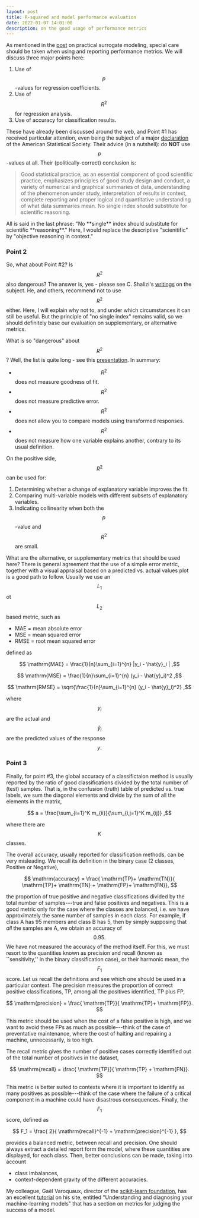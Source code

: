 ```yaml
---
layout: post
title: R-squared and model performance evaluation 
date: 2022-01-07 14:01:00
description: on the good usage of performance metrics
---
```


As mentioned in the [post](/DT-tbx-v1/blog/2022/SUMO/) on practical surrogate modeling, special care should be taken when using and reporting performance metrics. We will discuss three major points here:

1. Use of $$p$$-values for regression coefficients.
2. Use of $$R^2$$ for regression analysis.
3. Use of accuracy for classification results.

These have already been discussed around the web, and Point #1 has received particular attention, even being the subject of a major [declaration](https://amstat.tandfonline.com/doi/full/10.1080/00031305.2016.1154108#.Vt2XIOaE2MN) of the American Statistical Society. Their advice (in a nutshell): do **NOT** use $$p$$-values at all. Their (politically-correct) conclusion is:

<blockquote>
	Good statistical practice, as an essential component of good scientific practice, emphasizes principles of good study design and conduct, a variety of numerical and graphical summaries of data, understanding of the phenomenon under study, interpretation of results in context, complete reporting and proper logical and quantitative understanding of what data summaries mean. No single index should substitute for scientific reasoning.
</blockquote>
All is said in the last phrase: "No **single** index should substitute for scientific **reasoning**." Here, I would replace the descriptive "scienitific" by "objective reasoning in context."


### Point 2
So, what about Point #2? Is $$R^2$$ also dangerous? The answer is, yes - please see C. Shalizi's [writings](http://bactra.org/) on the subject. He, and others, recommend not to use $$R^2$$ either. Here, I will explain why not to, and under which circumstances it can still be useful. But the principle of "no single index" remains valid, so we should definitely base our evaluation on supplementary, or alternative metrics.

What is so "dangerous" about $$R^2$$? Well, the list is quite long - see this [presentation](https://data.library.virginia.edu/is-r-squared-useless/). In summary:

- $$R^2$$ does not measure goodness of fit.
- $$R^2$$ does not measure predictive error.
- $$R^2$$ does not allow you to compare models using transformed responses.
- $$R^2$$ does not measure how one variable explains another, contrary to its usual definition.

On the positive side, $$R^2$$ can be used for:

1. Determining whether a change of explanatory variable improves the fit.
2. Comparing multi-variable models with different subsets of explanatory variables.
3. Indicating collinearity when both the $$p$$-value and $$R^2$$ are small.

What are the alternative, or supplementary metrics that should be used here? There is general agreement that the use of a simple error metric, together with a visual appraisal based on a predicted vs. actual values plot is a good path to follow. Usually we use an $$L_1$$ ot $$L_2$$ based metric, such as 

- MAE = mean absolute error
- MSE = mean squared error
- RMSE = root mean squared error

defined as

$$ \mathrm{MAE} = \frac{1}{n}\sum_{i=1}^{n} |y_i - \hat{y}_i  | ,$$

$$ \mathrm{MSE} = \frac{1}{n}\sum_{i=1}^{n} (y_i - \hat{y}_i)^2 ,$$

$$ \mathrm{RMSE} = \sqrt{\frac{1}{n}\sum_{i=1}^{n} (y_i - \hat{y}_i)^2} ,$$

where $$y_i$$ are the actual and $$\hat{y}_i$$ are the predicted values of the response $$y.$$

### Point 3
Finally, for point #3, the global accuracy of a classifictaion method is usually reported by the ratio of good classifications divided by the total number of (test) samples. That is, in the confusion (truth) table of predicted vs. true labels, we sum the diagonal elements and divide by the sum of all the elements in the matrix,

$$ a = \frac{\sum_{i=1}^K m_{ii}}{\sum_{i,j=1}^K m_{ij}} ,$$ 

where there are $$K$$ classes.

The overall accuracy,  usually reported for classification methods, can be very misleading. We recall its definition in the binary case (2 classes, Positive or Negative),

$$
\mathrm{accuracy} = \frac{ \mathrm{TP}+ \mathrm{TN}}{ \mathrm{TP}+ \mathrm{TN} +  \mathrm{FP}+ \mathrm{FN}},
$$

the proportion of true positive and negative classifications divided by the total number of samples---true and false positives and negatives. This is a good metric only for the case where the classes are balanced, i.e. we have approximately the same number of samples in each class. For example, if class A has 95 members and class B has 5, then by simply supposing that *all* the samples are A, we obtain an accuracy of $$0.95.$$ We have not measured the accuracy of the method itself. For this, we must resort to the quantities known as precision and recall (known as ``sensitivity,'' in the binary classification case), or their harmonic mean, the $$F_1$$ score. Let us recall the definitions and see which one should be used in a particular context. The precision measures the proportion of correct positive classifications, TP, among all the positives identified, TP plus FP, 

$$
\mathrm{precision} = \frac{ \mathrm{TP}}{ \mathrm{TP}+  \mathrm{FP}}.
$$

This metric should be used when the cost of a false positive is high, and we want to avoid these FPs as much as possible---think of the case of preventative maintenance, where the cost of halting and repairing a machine, unnecessarily, is too high. 

The recall metric gives the number of positive cases correctly identified out of the total number of positives in the dataset,

$$
\mathrm{recall} = \frac{ \mathrm{TP}}{ \mathrm{TP} + \mathrm{FN}}.
$$

This metric is better suited to contexts where it is important to identify as many positives as possible---think of the case where the failure of a critical component in a machine could have disastrous consequences. Finally, the $$F_1$$ score, defined as

$$
F_1  = \frac{ 2}{ \mathrm{recall}^{-1}  + \mathrm{precision}^{-1} },
$$

provides a balanced metric, between recall and precision. One should always extract a detailed report form the model, where these quantities are displayed, for each class. Then, better conclusions can be made, taking into account

- class imbalances,
- context-dependent gravity of the different accuracies.


My colleague, Gaël Varoquaux, director of the [scikit-learn foundation](https://scikit-learn.fondation-inria.fr/home/), has an excellent [tutorial](http://gael-varoquaux.info/interpreting_ml_tuto/#) on his site, entitled "Understanding and diagnosing your machine-learning models" that has a section on metrics for judging the success of a model.




